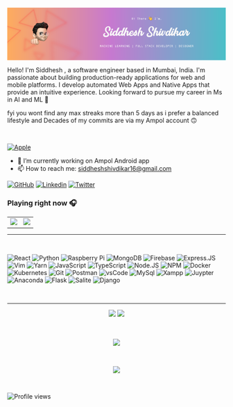 <p align ="center">
<a href="#">
  <img align="center" src="images/Github-banner.png" />
</a> 
</p>

Hello! I'm Siddhesh , a software engineer based in Mumbai, India. I'm passionate about building production-ready applications for web and mobile platforms. I develop automated Web Apps and Native Apps that provide an intuitive experience.
Looking forward to pursue my career in Ms in AI and ML 🔮

fyi you wont find any max streaks more than 5 days as i prefer a balanced lifestyle and Decades of my commits are via my Ampol account 🙃

<br />

[![Apple](https://img.shields.io/badge/Apple-MacBook_AIR_M1_2020-999999?style=for-the-badge&logo=apple&logoColor=white)](https://www.apple.com/)


- 🔭 I’m currently working on Ampol Android app 
- 📫 How to reach me: siddheshshivdikar16@gmail.com 

[![GitHub](https://img.shields.io/badge/Github-100000?style=for-the-badge&logo=github&logoColor=white)](https://github.com/siddheshshivdikar)
[![Linkedin](https://img.shields.io/badge/Linkedin-0077B5?style=for-the-badge&logo=linkedin&logoColor=white)](https://www.linkedin.com/in/siddhesh-shivdikar/)
[![Twitter](https://img.shields.io/badge/Twitter-1DA1F2?style=for-the-badge&logo=twitter&logoColor=white)](https://twitter.com/sidshivdikar)


### Playing right now 🎧

<table align="center" border="0px">
<tr>
  <td border="0px">
    <img src="https://spotify-github-profile.vercel.app/api/view?uid=u9bwhsrpe1zi0l5ayb53ecdg5&cover_image=true&theme=novatorem" />
  </td >
  <td>
    <img height = "150" src="https://media.giphy.com/media/J5B1Y8QZnzXXbLQIBu/giphy.gif" />
  </td >
</tr>
</table>

---

<br />

![React](https://img.shields.io/badge/-React-black?style=for-the-badge&logo=react&logoColor=white)
![Python](https://img.shields.io/badge/python-3776AB.svg?&style=for-the-badge&logo=python&logoColor=white)
![Raspberry Pi](https://img.shields.io/badge/-Raspberry%20Pi-C51A4A?style=for-the-badge&logo=Raspberry-Pi&logoColor=white)
![MongoDB](https://img.shields.io/badge/MongoDB-4EA94B?style=for-the-badge&logo=mongodb&logoColor=white)
![Firebase](https://img.shields.io/badge/firebase-FFCA28.svg?&style=for-the-badge&logo=firebase&logoColor=white)
![Express.JS](https://img.shields.io/badge/Express.JS-000000?style=for-the-badge&logo=express&logoColor=white)
![Vim](https://img.shields.io/badge/Vim-%2311AB00.svg?&style=for-the-badge&logo=vim&logoColor=white)
![Yarn](https://img.shields.io/badge/Yarn-2C8EBB?style=for-the-badge&logo=yarn&logoColor=white)
![JavaScript](https://img.shields.io/badge/JavaScript-F7DF1E?style=for-the-badge&logo=javascript&logoColor=black)
![TypeScript](https://img.shields.io/badge/TypeScript-007ACC?style=for-the-badge&logo=typescript&logoColor=white)
![Node.JS](https://img.shields.io/badge/Node.JS-43853D?style=for-the-badge&logo=node-dot-js&logoColor=white)
![NPM](https://img.shields.io/badge/NPM-CB3837?style=for-the-badge&logo=npm&logoColor=white)
![Docker](https://img.shields.io/badge/Docker-2CA5E0?style=for-the-badge&logo=docker&logoColor=white)
![Kubernetes](https://img.shields.io/badge/Kubernetes-326ce5.svg?&style=for-the-badge&logo=kubernetes&logoColor=white)
![Git](https://img.shields.io/badge/Git-F05032?style=for-the-badge&logo=git&logoColor=white)
![Postman](https://img.shields.io/badge/Postman-FF6C37?style=for-the-badge&logo=Postman&logoColor=white)
![vsCode](https://img.shields.io/badge/vsCode-0078D4?style=for-the-badge&logo=visual%20studio%20code&logoColor=white)
![MySql](https://img.shields.io/badge/mysql-4479A1.svg?&style=for-the-badge&logo=mysql&logoColor=white)
![Xampp](https://img.shields.io/badge/xampp-FB7A24.svg?&style=for-the-badge&logo=xampp&logoColor=white)
![Juypter](https://img.shields.io/badge/jupyter-F3631D.svg?&style=for-the-badge&logo=jupyter&logoColor=white)
![Anaconda](https://img.shields.io/badge/anaconda-42B029.svg?&style=for-the-badge&logo=anaconda&logoColor=white)
![Flask](https://img.shields.io/badge/Flask-000000.svg?&style=for-the-badge&logo=flask&logoColor=white)
![Salite](https://img.shields.io/badge/sqlite-7CBEE4.svg?&style=for-the-badge&logo=sqlite&logoColor=white)
![Django](https://img.shields.io/badge/Django-092D1F.svg?&style=for-the-badge&logo=Django&logoColor=white)

<br />

---

<p align ="center">
  <img width="48%" src="https://github-readme-stats.vercel.app/api?username=siddheshshivdikar&count_private=true&show_icons=true&theme=shades-of-purple" />
  <img width="48%" src="https://github-readme-streak-stats.herokuapp.com/?user=siddheshshivdikar&theme=shades-of-purple" />
</p>

<br />

<p align ="center">
<a href="https://github.com/ryo-ma/github-profile-trophy">
  <img align="center" src="https://github-profile-trophy.vercel.app/?username=siddheshshivdikar&theme=onedark" />
</a>  
</p>
<br />
<p align ="center">
<a href="#">
  <img align="center" src="https://activity-graph.herokuapp.com/graph?username=siddheshshivdikar" />
</a>  
</p>
<br />

![Profile views](https://gpvc.arturio.dev/siddheshshivdikar)  

<br />
